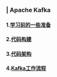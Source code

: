 ### | Apache Kafka
#### 1.[学习前的一些准备](https://ex34toway.github.io/bigdata/kafka/1.Requirements)
#### 2.[代码构建](https://ex34toway.github.io/bigdata/kafka/2.Preparing)
#### 3.[代码架构](https://ex34toway.github.io/bigdata/kafka/3.Kafka_Arch)
#### 4.[Kafka工作流程](https://ex34toway.github.io/bigdata/kafka/3.Kafka_workflow)